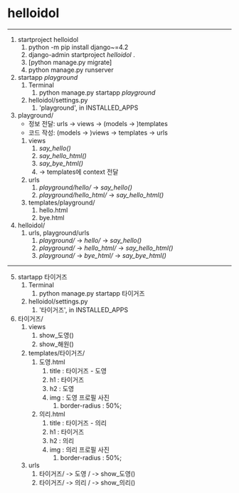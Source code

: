 # helloidol

---

1. startproject helloidol
   1. python -m pip install django~=4.2
   2. django-admin startproject _helloidol_ .
   3. [python manage.py migrate]
   4. python manage.py runserver
2. startapp _playground_
   1. Terminal
      1. python manage.py startapp _playground_
   2. helloidol/settings.py
      1. 'playground', in INSTALLED_APPS
3. playground/
   - 정보 전달: urls -> views -> (models -> )templates
   - 코드 작성: (models -> )views -> templates -> urls
   1. views
      1. _say_hello()_
      2. _say_hello_html()_
      3. _say_bye_html()_
      4. -> templates에 context 전달
   2. urls
      1. _playground/hello/_ -> _say_hello()_
      2. _playground/hello_html/_ -> _say_hello_html()_
   3. templates/playground/
      1. hello.html
      2. bye.html
4. helloidol/
   1. urls, playground/urls
      1. _playground/_ -> _hello/_ -> _say_hello()_
      2. _playground/_ -> _hello_html/_ -> _say_hello_html()_
      3. _playground/_ -> _bye_html/_ -> _say_bye_html()_
---
5. startapp 타이거즈
   1. Terminal
      1. python manage.py startapp 타이거즈
   2. helloidol/settings.py
      1. '타이거즈', in INSTALLED_APPS
6. 타이거즈/
   1. views
      1. show_도영()
      2. show_해원()
   2. templates/타이거즈/
      1. 도영.html
         1. title : 타이거즈 - 도영
         2. h1 : 타이거즈
         3. h2 : 도영
         4. img : 도영 프로필 사진
            1. border-radius : 50%;
      2. 의리.html
         1. title : 타이거즈 - 의리
         2. h1 : 타이거즈
         3. h2 : 의리
         4. img : 의리 프로필 사진
            1. border-radius : 50%;
   3. urls
      1. 타이거즈/ -> 도영 / -> show_도영()
      2. 타이거즈/ -> 의리 / -> show_의리()







